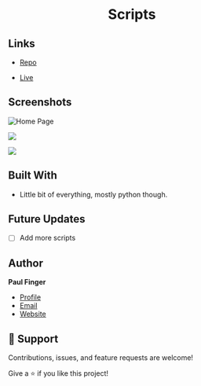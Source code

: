 <h1 align="center">Scripts</h1>

<p align="center"><This is where I stick useful scripts...</p>

## Links

- [Repo](https://github.com/t00r0/<project-name> "<project-name> Repo")

- [Live](<Homepage url> "Live View")

## Screenshots

![Home Page](/screenshots/1.png "Home Page")

![](/screenshots/2.png)

![](/screenshots/3.png)

## Built With

- Little bit of everything, mostly python though.

## Future Updates

- [ ] Add more scripts

## Author

**Paul Finger**

- [Profile](https://github.com/t00r0/ "Paul Finger")
- [Email](mailto:paulmfinger@gmail.com?subject=Hi "Hi!")
- [Website](https://<WIP> "Welcome")

## 🤝 Support

Contributions, issues, and feature requests are welcome!

Give a ⭐️ if you like this project!
